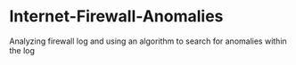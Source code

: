 # Internet-Firewall-Anomalies
Analyzing firewall log and using an algorithm to search for anomalies within the log
